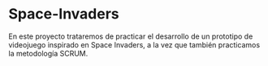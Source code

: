 # Space-Invaders

En este proyecto trataremos de practicar el desarrollo de un prototipo de videojuego inspirado en Space Invaders, a la vez que también practicamos la metodología SCRUM.
